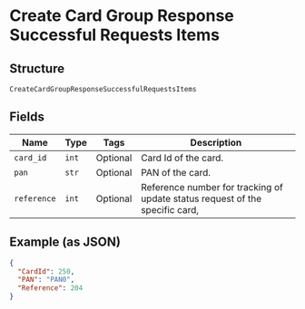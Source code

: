 
# Create Card Group Response Successful Requests Items

## Structure

`CreateCardGroupResponseSuccessfulRequestsItems`

## Fields

| Name | Type | Tags | Description |
|  --- | --- | --- | --- |
| `card_id` | `int` | Optional | Card Id of the card. |
| `pan` | `str` | Optional | PAN of the card. |
| `reference` | `int` | Optional | Reference number for tracking of update status request of the specific card, |

## Example (as JSON)

```json
{
  "CardId": 250,
  "PAN": "PAN0",
  "Reference": 204
}
```

